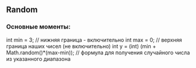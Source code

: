 ## Random

### Основные моменты:
int min = 3; // нижняя граница - включительно
int max = 0; // верхняя граница наших чисел (не включительно)
int y = (int) (min + Math.random()*(max-min)); // формула для получения случайного числа из указанного диапазона

